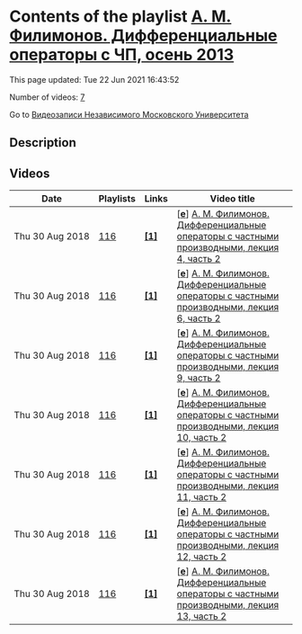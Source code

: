 # Contents of the playlist [А. М. Филимонов. Дифференциальные операторы с ЧП, осень 2013](https://www.youtube.com/playlist?list=PLp9ABVh6_x4HAZuWf7gxYezEx0MOrm77z)

This page updated: Tue 22 Jun 2021 16:43:52

Number of videos: [7](#videos)

Go to [Видеозаписи Независимого Московского Университета](../README.md)

## Description



## Videos

|Date|Playlists|Links|Video title|
|---|---|---|---|
| Thu&nbsp;30&nbsp;Aug&nbsp;2018 | [116](../playlists/116 "А. М. Филимонов. Дифференциальные операторы с ЧП, осень 2013") | [**[1]**](http://ium.mccme.ru/f13/filimonov-f13.html) | [[**e**](https://studio.youtube.com/video/KNX7DiEz3Ns/edit "Edit")] [А. М. Филимонов. Дифференциальные операторы с частными производными, лекция 4, часть 2](https://www.youtube.com/watch?v=KNX7DiEz3Ns&list=PLp9ABVh6_x4HAZuWf7gxYezEx0MOrm77z "Годовой спецкурс. &#013;11 октября 2013 г. 17:30, НМУ 304 (Москва, Большой Власьевский пер., 11)&#013;http://ium.mccme.ru/f13/filimonov-f13.html") |
| Thu&nbsp;30&nbsp;Aug&nbsp;2018 | [116](../playlists/116 "А. М. Филимонов. Дифференциальные операторы с ЧП, осень 2013") | [**[1]**](http://ium.mccme.ru/f13/filimonov-f13.html) | [[**e**](https://studio.youtube.com/video/mIUC5eL0tm4/edit "Edit")] [А. М. Филимонов. Дифференциальные операторы с частными производными, лекция 6, часть 2](https://www.youtube.com/watch?v=mIUC5eL0tm4&list=PLp9ABVh6_x4HAZuWf7gxYezEx0MOrm77z "Годовой спецкурс. &#013;1 ноября 2013 г. 17:30, НМУ 304 (Москва, Большой Власьевский пер., 11)&#013;http://ium.mccme.ru/f13/filimonov-f13.html") |
| Thu&nbsp;30&nbsp;Aug&nbsp;2018 | [116](../playlists/116 "А. М. Филимонов. Дифференциальные операторы с ЧП, осень 2013") | [**[1]**](http://ium.mccme.ru/f13/filimonov-f13.html) | [[**e**](https://studio.youtube.com/video/h_ryZyT55X8/edit "Edit")] [А. М. Филимонов. Дифференциальные операторы с частными производными, лекция 9, часть 2](https://www.youtube.com/watch?v=h_ryZyT55X8&list=PLp9ABVh6_x4HAZuWf7gxYezEx0MOrm77z "Годовой спецкурс. &#013;22 ноября 2013 г. 17:30, НМУ 304 (Москва, Большой Власьевский пер., 11)&#013;http://ium.mccme.ru/f13/filimonov-f13.html") |
| Thu&nbsp;30&nbsp;Aug&nbsp;2018 | [116](../playlists/116 "А. М. Филимонов. Дифференциальные операторы с ЧП, осень 2013") | [**[1]**](http://ium.mccme.ru/f13/filimonov-f13.html) | [[**e**](https://studio.youtube.com/video/m5txTsZ8L10/edit "Edit")] [А. М. Филимонов. Дифференциальные операторы с частными производными, лекция 10, часть 2](https://www.youtube.com/watch?v=m5txTsZ8L10&list=PLp9ABVh6_x4HAZuWf7gxYezEx0MOrm77z "Годовой спецкурс. &#013;29 ноября 2013 г. 17:30, НМУ 304 (Москва, Большой Власьевский пер., 11)&#013;http://ium.mccme.ru/f13/filimonov-f13.html") |
| Thu&nbsp;30&nbsp;Aug&nbsp;2018 | [116](../playlists/116 "А. М. Филимонов. Дифференциальные операторы с ЧП, осень 2013") | [**[1]**](http://ium.mccme.ru/f13/filimonov-f13.html) | [[**e**](https://studio.youtube.com/video/yU4H4rKb3-0/edit "Edit")] [А. М. Филимонов. Дифференциальные операторы с частными производными, лекция 11, часть 2](https://www.youtube.com/watch?v=yU4H4rKb3-0&list=PLp9ABVh6_x4HAZuWf7gxYezEx0MOrm77z "Годовой спецкурс. &#013;6 декабря 2013 г. 17:30, НМУ 304 (Москва, Большой Власьевский пер., 11)&#013;http://ium.mccme.ru/f13/filimonov-f13.html") |
| Thu&nbsp;30&nbsp;Aug&nbsp;2018 | [116](../playlists/116 "А. М. Филимонов. Дифференциальные операторы с ЧП, осень 2013") | [**[1]**](http://ium.mccme.ru/f13/filimonov-f13.html) | [[**e**](https://studio.youtube.com/video/l01gmBGrzn8/edit "Edit")] [А. М. Филимонов. Дифференциальные операторы с частными производными, лекция 12, часть 2](https://www.youtube.com/watch?v=l01gmBGrzn8&list=PLp9ABVh6_x4HAZuWf7gxYezEx0MOrm77z "Годовой спецкурс. &#013;13 декабря 2013 г. 17:30, НМУ 304 (Москва, Большой Власьевский пер., 11)&#013;http://ium.mccme.ru/f13/filimonov-f13.html") |
| Thu&nbsp;30&nbsp;Aug&nbsp;2018 | [116](../playlists/116 "А. М. Филимонов. Дифференциальные операторы с ЧП, осень 2013") | [**[1]**](http://ium.mccme.ru/f13/filimonov-f13.html) | [[**e**](https://studio.youtube.com/video/IzzHavXQqiw/edit "Edit")] [А. М. Филимонов. Дифференциальные операторы с частными производными, лекция 13, часть 2](https://www.youtube.com/watch?v=IzzHavXQqiw&list=PLp9ABVh6_x4HAZuWf7gxYezEx0MOrm77z "Годовой спецкурс. &#013;20 декабря 2013 г. 17:30, НМУ 304 (Москва, Большой Власьевский пер., 11)&#013;http://ium.mccme.ru/f13/filimonov-f13.html") |
